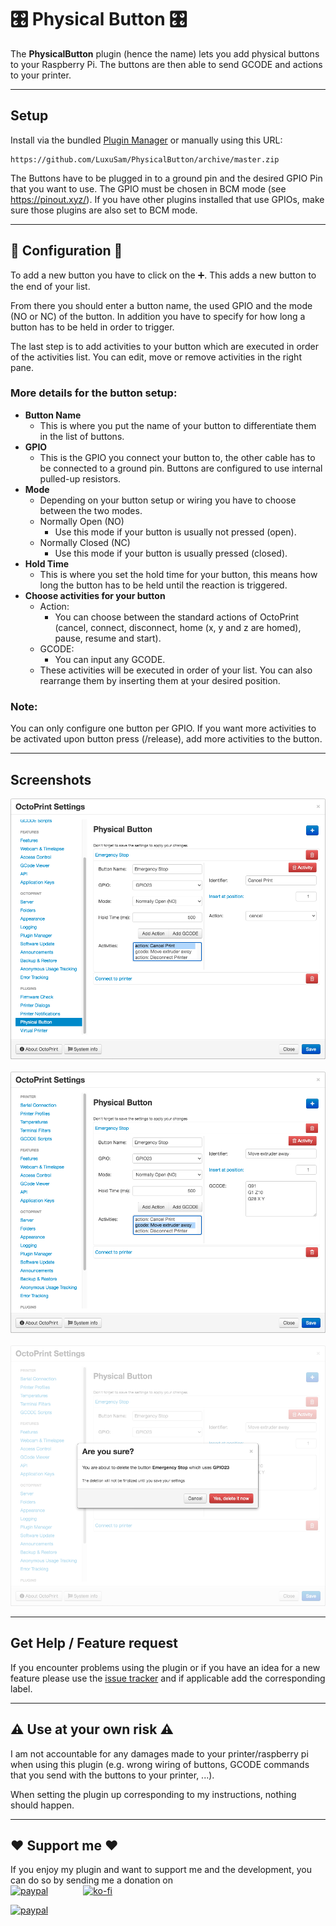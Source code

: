 # 🎛 Physical Button 🎛

The **PhysicalButton** plugin (hence the name) lets you add physical buttons to your Raspberry Pi.
The buttons are then able to send GCODE and actions to your printer.

---
## Setup
Install via the bundled [Plugin Manager](https://docs.octoprint.org/en/master/bundledplugins/pluginmanager.html)
or manually using this URL:

    https://github.com/LuxuSam/PhysicalButton/archive/master.zip

The Buttons have to be plugged in to a ground pin and the desired GPIO Pin that you want to use.
The GPIO must be chosen in BCM mode (see <https://pinout.xyz/>).
If you have other plugins installed that use GPIOs, make sure those plugins are also set to BCM mode.

---
## 🔧 Configuration 🔧
To add a new button you have to click on the ➕. This adds a new button to the end of your list.

From there you should enter a button name, the used GPIO and the mode (NO or NC) of the button.
In addition you have to specify for how long a button has to be held in order to trigger.

The last step is to add activities to your button which are executed in order of the activities list.
You can edit, move or remove activities in the right pane.

### More details for the button setup:
* **Button Name**
  * This is where you put the name of your button to differentiate them in the list of buttons.
* **GPIO**
  * This is the GPIO you connect your button to, the other cable has to be connected to a ground pin. Buttons are configured to use internal pulled-up resistors.
* **Mode**
  * Depending on your button setup or wiring you have to choose between the two modes.
  * Normally Open (NO)
    * Use this mode if your button is usually not pressed (open).
  * Normally Closed (NC)
    * Use this mode if your button is usually pressed (closed).
* **Hold Time**
  * This is where you set the hold time for your button, this means how long the button has to be held until the reaction is triggered.
* **Choose activities for your button**
  * Action:
    * You can choose between the standard actions of OctoPrint (cancel, connect, disconnect, home (x, y and z are homed), pause, resume and start).
  * GCODE:
    * You can input any GCODE.
  * These activities will be executed in order of your list. You can also rearrange them by inserting them at your desired position.

### Note:
You can only configure one button per GPIO.
If you want more activities to be activated upon button press (/release), add more activities to the button.

---
## Screenshots
![Action activity](/assets/img/plugins/physicalbutton/PhysicalButton_action.png)</br></br>
![GCODE activity](/assets/img/plugins/physicalbutton/PhysicalButton_gcode.png)</br></br>
![Delete Button](/assets/img/plugins/physicalbutton/PhysicalButton_delete.png)

---
## Get Help / Feature request
If you encounter problems using the plugin or if you have an idea for a new feature please use the [issue tracker](https://github.com/LuxuSam/PhysicalButton/issues) and if applicable add the corresponding label.

---
## ⚠️ Use at your own risk ⚠️
I am not accountable for any damages made to your printer/raspberry pi when using this plugin (e.g. wrong wiring
of buttons, GCODE commands that you send with the buttons to your printer, ...).

When setting the plugin up corresponding to my instructions, nothing should happen.

---
## ❤️ Support me ❤️
If you enjoy my plugin and want to support me and the development, you can do so by sending me a donation on</br>
[![paypal](https://www.paypalobjects.com/webstatic/de_DE/i/de-pp-logo-150px.png)](https://www.paypal.com/paypalme/luxusam3d)    [![ko-fi](https://ko-fi.com/img/githubbutton_sm.svg)](https://ko-fi.com/C0C14BZCR)

[![paypal](https://www.paypalobjects.com/en_US/i/btn/btn_donate_LG.gif)](https://www.paypal.com/paypalme/luxusam3d)
